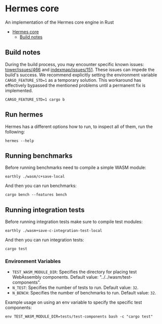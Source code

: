 <!-- cspell: words indexmap -->

# Hermes core

An implementation of the Hermes core engine in Rust

* [Hermes core](#hermes-core)
  * [Build notes](#build-notes)

## Build notes

During the build process, you may encounter specific known issues:
[tower/issues/466](https://github.com/tower-rs/tower/issues/466)
and [indexmap/issues/151](https://github.com/indexmap-rs/indexmap/issues/151).
These issues can impede the build's success.
We recommend explicitly setting the environment variable `CARGO_FEATURE_STD=1` as a temporary solution.
This workaround has effectively bypassed the mentioned problems until a permanent fix is implemented.

```shell
CARGO_FEATURE_STD=1 cargo b
```

## Run hermes

Hermes has a different options how to run, to inspect all of them, run the following:

```shell
hermes --help
```


## Running benchmarks

Before running benchmarks need to compile a simple WASM module:

```shell
earthly ./wasm/c+save-local
```

And then you can run benchmarks:

```shell
cargo bench --features bench
```

## Running integration tests

Before running integration tests make sure to compile test modules:

```shell
earthly ./wasm+save-c-integration-test-local
```

And then you can run integration tests:

```shell
cargo test
```

### Environment Variables

* `TEST_WASM_MODULE_DIR`: Specifies the directory for placing test WebAssembly components.
  Default value: "../../wasm/test-components".
* `N_TEST`: Specifies the number of tests to run.
  Default value: `32`.
* `N_BENCH`: Specifies the number of benchmarks to run.
  Default value: `32`.

Example usage on using an env variable to specify the specific test components:

```shell
env TEST_WASM_MODULE_DIR=tests/test-components bash -c "cargo test"
```
